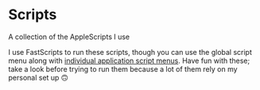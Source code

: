 # Scripts
A collection of the AppleScripts I use

I use FastScripts to run these scripts, though you can use the global script menu along with [individual application script menus](https://culturedcode.com/things/support/articles/2803572/#add-scripts-to-your-menu-bar). Have fun with these; take a look before trying to run them because a lot of them rely on my personal set up 🙃
